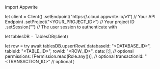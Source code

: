 import Appwrite

let client = Client()
    .setEndpoint("https://<REGION>.cloud.appwrite.io/v1") // Your API Endpoint
    .setProject("<YOUR_PROJECT_ID>") // Your project ID
    .setSession("") // The user session to authenticate with

let tablesDB = TablesDB(client)

let row = try await tablesDB.upsertRow(
    databaseId: "<DATABASE_ID>",
    tableId: "<TABLE_ID>",
    rowId: "<ROW_ID>",
    data: [:], // optional
    permissions: [Permission.read(Role.any())], // optional
    transactionId: "<TRANSACTION_ID>" // optional
)

